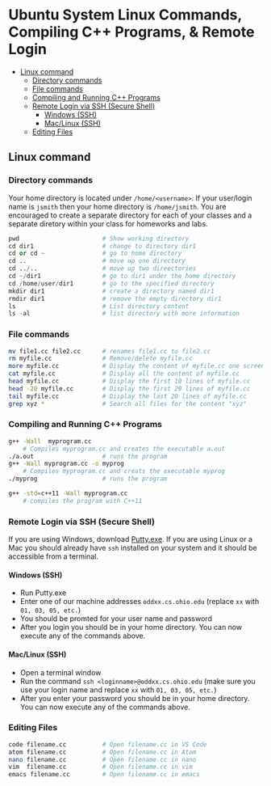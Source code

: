  # Ubuntu System Linux Commands, Compiling C++ Programs, & Remote Login


- [Linux command](#linux-command)
  - [Directory commands](#directory-commands)
  - [File commands](#file-commands)
  - [Compiling and Running C++ Programs](#compiling-and-running-c-programs)
  - [Remote Login via SSH (Secure Shell)](#remote-login-via-ssh-secure-shell)
    - [Windows (SSH)](#windows-ssh)
    - [Mac/Linux (SSH)](#maclinux-ssh)
  - [Editing Files](#editing-files)
## Linux command

### Directory commands

Your home directory is located under ```/home/<username>```. If your user/login name is ```jsmith``` then your home directory is ```/home/jsmith```. You are encouraged to create a separate directory for each of your classes and a separate diretory within your class for homeworks and labs.

```python
pwd                       # Show working directory
cd dir1                   # change to directory dir1
cd or cd ~                # go to home directory
cd ..                     # move up one directory
cd ../..                  # move up two direectories
cd ~/dir1                 # go to dir1 under the home directory
cd /home/user/dir1        # go to the specified directory
mkdir dir1                # create a directory named dir1
rmdir dir1                # remove the empty directory dir1
ls                        # List directory content
ls -al                    # list directory with more information
```

### File commands
```sh
mv file1.cc file2.cc      # renames file1.cc to file2.cc
rm myfile.cc              # Remove/delete myfile.cc
more myfile.cc            # Display the content of myfile.cc one screen at a time
cat myfile.cc             # Display all the content of myfile.cc
head myfile.cc            # Display the first 10 lines of myfile.cc
head -20 myfile.cc        # Display the first 20 lines of myfile.cc
tail myfile.cc            # Display the last 20 lines of myfile.cc
grep xyz *                # Search all files for the content "xyz"
```
### Compiling and Running C++ Programs

```sh
g++ -Wall  myprogram.cc   
    # Compiles myprogram.cc and creates the executable a.out
./a.out                   # runs the program
g++ -Wall myprogram.cc -o myprog
    # Compiles myprogram.cc and creats the executable myprog
./myprog                  # runs the program

g++ -std=c++11 -Wall myprogram.cc 
    # compiles the program with C++11
```

### Remote Login via SSH (Secure Shell)
If you are using Windows, download [Putty.exe](https://www.chiark.greenend.org.uk/~sgtatham/putty/latest.html). If you are using Linux or a Mac you should already have ```ssh``` installed on your system and it should be accessible from a terminal.

#### Windows (SSH)
* Run Putty.exe
* Enter one of our machine addresses ```oddxx.cs.ohio.edu``` (replace ```xx``` with ```01, 03, 05, etc.```)
* You should be promted for your user name and password
* After you login you should be in your home directory. You can now execute any of the commands above.

#### Mac/Linux (SSH)
* Open a terminal window
* Run the command ```ssh <loginname>@oddxx.cs.ohio.edu``` (make sure you use your login name and replace ```xx``` with ```01, 03, 05, etc.```)
* After you enter your password you should be in your home directory. You can now execute any of the commands above.

### Editing Files
```sh
code filename.cc          # Open filename.cc in VS Code
atom filename.cc          # Open filename.cc in Atom 
nano filename.cc          # Open filename.cc in nano
vim  filename.cc          # Open filename.cc in vim
emacs filename.cc         # Open filename.cc in emacs
```
